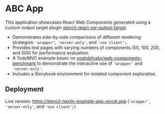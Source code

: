 # ABC App

This application showcases React Web Components generated using a custom output target plugin [stencil-react-ssr-output-target](../stencil-react-ssr-output-target/).

- Demonstrates side-by-side comparisons of different rendering strategies: `'wrapper'`, `'server-only'`, and `'use client';`.
- Provides test pages with varying numbers of components (50, 100, 200, and 500) for performance evaluation.
- A TodoMVC example basec on [vogloblinsky/web-components-benchmark](https://github.com/vogloblinsky/web-components-benchmark) to demonstrate the interactive use of `'wrapper'` and `'server-only'`.
- Includes a Storybook environment for isolated component exploration.

## Deployment

Live version: https://stencil-nextjs-example-app.vercel.app (`'wrapper'`, `'server-only'`, and `'use client';`)
